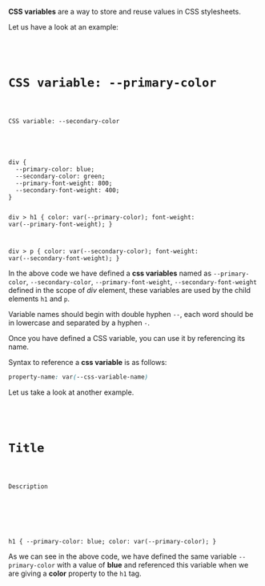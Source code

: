 **CSS variables**  are a way
to store and reuse values
in CSS stylesheets.

Let us have a look at an example:
<codeblock language="css" type="lesson">
<code>
<panel language="html">
<div>
  <h1>CSS variable: --primary-color</h1>
  <p>CSS variable: --secondary-color</p>
</div>
</panel>
<panel language="css">
div {
  --primary-color: blue;
  --secondary-color: green;
  --primary-font-weight: 800;
  --secondary-font-weight: 400;
}

div > h1 {
  color: var(--primary-color);
  font-weight: var(--primary-font-weight);
}

div > p {
  color: var(--secondary-color);
  font-weight: var(--secondary-font-weight);
}
</panel>
</code>
</codeblock>

In the above code we have
defined a **css variables**
named as `--primary-color`,
`--secondary-color`,
`--primary-font-weight`,
`--secondary-font-weight`
defined in the scope of
*div* element, these
variables are used
by the child elements
`h1` and `p`.

Variable names should begin
with double hyphen `--`,
each word should be in
lowercase and separated
by a hyphen `-`.

Once you have defined a CSS
variable, you can use it by
referencing its name.

Syntax to reference a **css variable**
is as follows:
```css
property-name: var(--css-variable-name)
```

Let us take a look at
another example.
<codeblock language="css" type="lesson">
<code>
<panel language="html">
<div>
  <h1>Title</h1>
  <p>Description</p>
</div>
</panel>
<panel language="css">

h1 {
  --primary-color: blue;
  color: var(--primary-color);
}
</panel>
</code>
</codeblock>

As we can see in the above code,
we have defined the same variable
`--primary-color` with a value
of **blue** and referenced this
variable when we are giving a
**color** property to the
`h1` tag.
